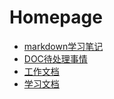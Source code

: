 
# Homepage

- [markdown学习笔记](markdown-study.md)
- [DOC待处理事情](https://github.com/237833645/doc/projects/1)
- [工作文档](https://237833645.github.io/doc/work/index.html)
- [学习文档](https://237833645.github.io/doc/study/index.html)
